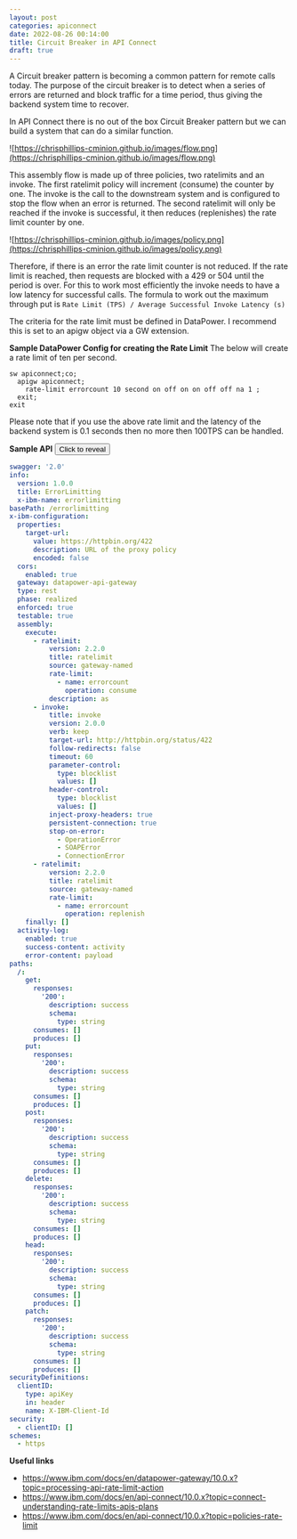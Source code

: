 ```yaml
---
layout: post
categories: apiconnect
date: 2022-08-26 00:14:00
title: Circuit Breaker in API Connect
draft: true
---
```


A Circuit breaker pattern is becoming a common pattern for remote calls today. The purpose of the circuit breaker is to detect when a series of errors are returned and block traffic for a time period, thus giving the backend system time to recover.


<!--more-->

In API Connect there is no out of the box Circuit Breaker pattern but we can build a system that can do a similar function.

![https://chrisphillips-cminion.github.io/images/flow.png](https://chrisphillips-cminion.github.io/images/flow.png)

This assembly flow is made up of three policies, two ratelimits and an invoke.  The first ratelimit policy will increment (consume) the counter by one. The invoke is the call to the downstream system and is configured to stop the flow when an error is returned.  The second ratelimit will only be reached if the invoke is successful, it then reduces (replenishes) the rate limit counter by one.

![https://chrisphillips-cminion.github.io/images/policy.png](https://chrisphillips-cminion.github.io/images/policy.png)


Therefore, if there is an error the rate limit counter is not reduced.  If the rate limit is reached, then requests are blocked with a 429 or 504 until the period is over. For this to work most efficiently the invoke needs to have a low latency for successful calls. The formula to work out the maximum through put is  `Rate Limit (TPS) / Average Successful Invoke Latency (s)`

The criteria for the rate limit must be defined in DataPower. I recommend this is set to an apigw object via a GW extension.

**Sample DataPower Config for creating the Rate Limit**
The below will create a rate limit of ten per second.

```
sw apiconnect;co;
  apigw apiconnect;
    rate-limit errorcount 10 second on off on on off off na 1 ;
  exit;
exit
```

Please note that if you use the above rate limit and the latency of the backend system is 0.1 seconds then no more then 100TPS can be handled.

**Sample API**
<button class="collapsible" id="html1">Click to reveal </button>

<div class="content" id="html1data" markdown="1">

```yaml
swagger: '2.0'
info:
  version: 1.0.0
  title: ErrorLimitting
  x-ibm-name: errorlimitting
basePath: /errorlimitting
x-ibm-configuration:
  properties:
    target-url:
      value: https://httpbin.org/422
      description: URL of the proxy policy
      encoded: false
  cors:
    enabled: true
  gateway: datapower-api-gateway
  type: rest
  phase: realized
  enforced: true
  testable: true
  assembly:
    execute:
      - ratelimit:
          version: 2.2.0
          title: ratelimit
          source: gateway-named
          rate-limit:
            - name: errorcount
              operation: consume
          description: as
      - invoke:
          title: invoke
          version: 2.0.0
          verb: keep
          target-url: http://httpbin.org/status/422
          follow-redirects: false
          timeout: 60
          parameter-control:
            type: blocklist
            values: []
          header-control:
            type: blocklist
            values: []
          inject-proxy-headers: true
          persistent-connection: true
          stop-on-error:
            - OperationError
            - SOAPError
            - ConnectionError
      - ratelimit:
          version: 2.2.0
          title: ratelimit
          source: gateway-named
          rate-limit:
            - name: errorcount
              operation: replenish
    finally: []
  activity-log:
    enabled: true
    success-content: activity
    error-content: payload
paths:
  /:
    get:
      responses:
        '200':
          description: success
          schema:
            type: string
      consumes: []
      produces: []
    put:
      responses:
        '200':
          description: success
          schema:
            type: string
      consumes: []
      produces: []
    post:
      responses:
        '200':
          description: success
          schema:
            type: string
      consumes: []
      produces: []
    delete:
      responses:
        '200':
          description: success
          schema:
            type: string
      consumes: []
      produces: []
    head:
      responses:
        '200':
          description: success
          schema:
            type: string
      consumes: []
      produces: []
    patch:
      responses:
        '200':
          description: success
          schema:
            type: string
      consumes: []
      produces: []
securityDefinitions:
  clientID:
    type: apiKey
    in: header
    name: X-IBM-Client-Id
security:
  - clientID: []
schemes:
  - https
```

</div>


**Useful links**
* https://www.ibm.com/docs/en/datapower-gateway/10.0.x?topic=processing-api-rate-limit-action
* https://www.ibm.com/docs/en/api-connect/10.0.x?topic=connect-understanding-rate-limits-apis-plans
* https://www.ibm.com/docs/en/api-connect/10.0.x?topic=policies-rate-limit
